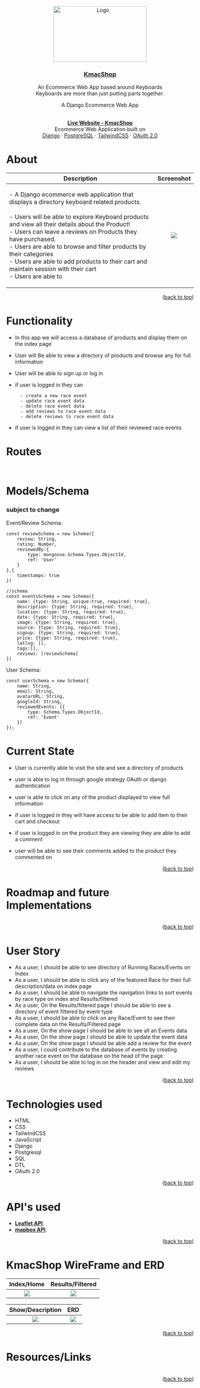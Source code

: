 
<div id="top" align="center">
  <a href="https://github.com/Kmachappy/Runners-Page">
    <img src="https://i.imgur.com/jdjcdMZ.jpg" alt="Logo" width="250" height="150">
  </a>
  <a href="https://github.com/Kmachappy/Runners-Page">
    <h3 align="center">KmacShop</h3>
  </a>

  <p align="center">
    An Ecommerce Web App based around Keyboards <br/>
    Keyboards are more than just putting parts together.
 <p>A Django Ecommerce Web App</p><br />
    <a href="https://github.com/Kmachappy/Runners-Page"><strong>Live Website - KmacShop </strong></a>
    <br />
 Ecommerce Web Application built on <br/>
    <a href="https://www.djangoproject.com/">Django</a>
    ·
    <a href="https://www.postgresql.org/">PostgreSQL</a>
    ·
    <a href="https://tailwindcss.com/">TailwindCSS</a>
    ·
    <a href="https://oauth.net/2/">OAuth 2.0</a>
  </p>
</div>

# About

Description            |  Screenshot
:---:|:----:
| <p align="left">- A Django ecommerce web application that displays a directory keyboard related products. <br><br> - Users will be able to explore Keyboard products and view all their details about the Product! <br> - Users can leave a reviews on Products they have purchased. <br>- Users are able to browse and filter products by their categories <br> - Users are able to add products to their cart and maintain session with their cart <br> - Users are able to </p> | ![](https://i.imgur.com/Nz6nJem.jpg) |

<p align="right">(<a href="#top">back to top</a>)</p>

# Functionality

- In this app we will access a database of products and display them on the index page
- User will Be able to view a directory of products and browse any for full information
- User will be able to sign up or log in
- if user is logged in they can

        - create a new race event 
        - update race event data 
        - delete race event data
        - add reviews to race event data
        - delete reviews to race event data

- if user is logged in they can view a list of their reviewed race events

# Routes

```


```

# Models/Schema

### subject to change

Event/Review Schema:

```
const reviewSchema = new Schema({
    review: String,
    rating: Number,
    reviewedBy:{
        type: mongoose.Schema.Types.ObjectId,
        ref: 'User'
    }
},{
    timestamps: true
})

//schema
const eventsSchema = new Schema({
    name: {type: String, unique:true, required: true},
    description: {type: String, required: true},
    location: {type: String, required: true},
    date: {type: String, required: true},
    image: {type: String, required: true},
    source: {type: String, required: true},
    signup: {type: String, required: true},
    price: {type: String, required: true},
    latlng: [],
    tags:[],
    reviews: [reviewSchema]
})
```

User Schema:

```
const userSchema = new Schema({
    name: String,
    email: String,
    avatarURL: String,
    googleId: String,
    reviewedEvents: [{
        type: Schema.Types.ObjectId,
        ref: 'Event'
    }]
});
```

# Current State

- User is currently able to visit the site and see a directory of products

- user is able to log in through google strategy OAuth or django authentication

- user is able to click on any of the product displayed to view full information

- if user is logged in they will have access to be able to add item to their cart and checkout

- if user is logged in on the product they are viewing they are able to add a comment

- user will be able to see their comments added to the product they commented on

<p align="right">(<a href="#top">back to top</a>)</p>

# Roadmap and future Implementations

```
```


<p align="right">(<a href="#top">back to top</a>)</p>

# User Story

- As a user, I should be able to see directory of Running Races/Events on Index
- As a user, I should be able to click any of the featured Race for their full description/data on index page
- As a user, I should be able to navigate the navigation links to sort events by race type on index and Results/filtered
- As a user, On the Results/filtered page I should be able to see a directory of event filtered by event type
- As a user, I should be able to click on any Race/Event to see their complete data on the Results/Filtered page
- As a user, On the show page I should be able to see all an Events data
- As a user, On the show page I should be able to update the event data
- As a user, On the show page I should be able add a review for the event
- As a user, I could contribute to the database of events by creating another race event on the database on the head of the page
- As a user, I should be able to log in  on the header and view and edit my reviews

<p align="right">(<a href="#top">back to top</a>)</p>

# Technologies used

- HTML
- CSS
- TailwindCSS
- JavaScript
- Django
- Postgresql
- SQL
- DTL
- OAuth 2.0

<p align="right">(<a href="#top">back to top</a>)</p>

# API's used
 <!-- - **[Strava API](https://developers.strava.com/)**. -->
- **[Leaflet API](https://leafletjs.com/SlavaUkraini/)**.
- **[mapbox API](https://leafletjs.com/SlavaUkraini/)**.


<p align="right">(<a href="#top">back to top</a>)</p>

# KmacShop WireFrame and ERD

Index/Home             |  Results/Filtered
:-------------------------:|:-------------------------:
![](https://i.imgur.com/CtaWKbU.png)  |  ![](https://i.imgur.com/0fxtC01.png)

Show/Description             |  ERD
:-------------------------:|:-------------------------:
![](https://i.imgur.com/0At4nOQ.png)  |  ![](https://i.imgur.com/Y4mWTw2.png)

<p align="right">(<a href="#top">back to top</a>)</p>

# Resources/Links
```
```
<p align="right">(<a href="#top">back to top</a>)</p>
